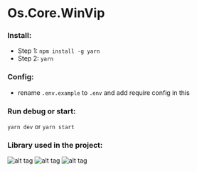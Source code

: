 # Os.Core.WinVip

### Install:
- Step 1: ```npm install -g yarn```
- Step 2: ```yarn```
### Config:
- rename ```.env.example``` to ```.env``` and add require config in this
### Run debug or start: 
```yarn dev``` or ```yarn start```

### Library used in the project:
![alt tag](https://upload.wikimedia.org/wikipedia/commons/thumb/7/7e/Node.js_logo_2015.svg/2560px-Node.js_logo_2015.svg.png)
![alt tag](https://stackjava.com/wp-content/uploads/2018/07/mongodb-1.png)
![alt tag](https://topdev.vn/blog/wp-content/uploads/2019/05/Redis-1.png)

